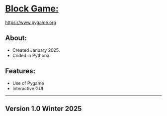 <h1><u>Block Game:</u></h1>

https://www.pygame.org

<h2>About:</h2>

- Created January 2025.
- Coded in Pythona.

<h2>Features:</h2>

- Use of Pygame
- Interactive GUI


---------------------------------------------------------------
<h2>Version 1.0 Winter 2025</h2>

